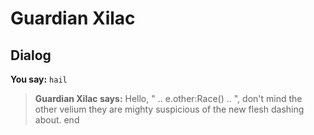 # Guardian Xilac
## Dialog

**You say:** `hail`



>**Guardian Xilac says:** Hello, " .. e.other:Race() .. ", don't mind the other velium they are mighty suspicious of the new flesh dashing about.
end
